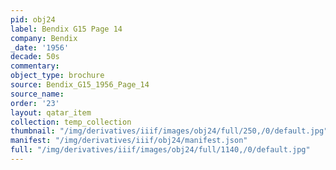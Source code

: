```yaml
---
pid: obj24
label: Bendix G15 Page 14
company: Bendix
_date: '1956'
decade: 50s
commentary:
object_type: brochure
source: Bendix_G15_1956_Page_14
source_name:
order: '23'
layout: qatar_item
collection: temp_collection
thumbnail: "/img/derivatives/iiif/images/obj24/full/250,/0/default.jpg"
manifest: "/img/derivatives/iiif/obj24/manifest.json"
full: "/img/derivatives/iiif/images/obj24/full/1140,/0/default.jpg"
---
```

